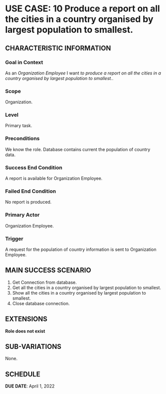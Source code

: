 
# USE CASE: 10 Produce a report on all the cities in a country organised by largest population to smallest.

## CHARACTERISTIC INFORMATION

### Goal in Context

As an *Organization Employee* I want *to produce a report on all the cities in a country organised by largest population to smallest.*.

### Scope

Organization.

### Level

Primary task.

### Preconditions

We know the role.  Database contains current the population of country data.

### Success End Condition

A report is available for Organization Employee.

### Failed End Condition

No report is produced.

### Primary Actor

Organization Employee.

### Trigger

A request for the population of country information is sent to Organization Employee.

## MAIN SUCCESS SCENARIO

1. Get Connection from database.
2. Get all the cities in a country organised by largest population to smallest.
3. Show all the cities in a country organised by largest population to smallest.
4. Close database connection.

## EXTENSIONS

**Role does not exist**

## SUB-VARIATIONS

None.

## SCHEDULE

**DUE DATE**: April 1, 2022
